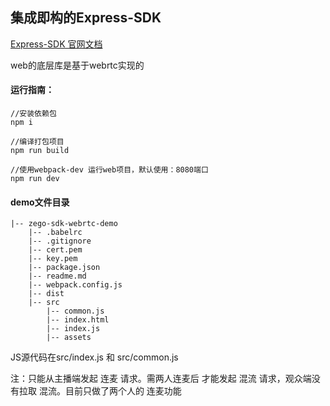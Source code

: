 ## 集成即构的Express-SDK

[Express-SDK 官网文档](https://doc-zh.zego.im/zh/693.html)

web的底层库是基于webrtc实现的

#### 运行指南：

```
//安装依赖包
npm i

//编译打包项目
npm run build

//使用webpack-dev 运行web项目，默认使用：8080端口
npm run dev

```

#### demo文件目录

```
|-- zego-sdk-webrtc-demo
    |-- .babelrc
    |-- .gitignore
    |-- cert.pem
    |-- key.pem
    |-- package.json
    |-- readme.md
    |-- webpack.config.js
    |-- dist
    |-- src
        |-- common.js
        |-- index.html
        |-- index.js 
        |-- assets
```
JS源代码在src/index.js 和 src/common.js

注：只能从主播端发起 连麦 请求。需两人连麦后 才能发起 混流 请求，观众端没有拉取 混流。目前只做了两个人的 连麦功能